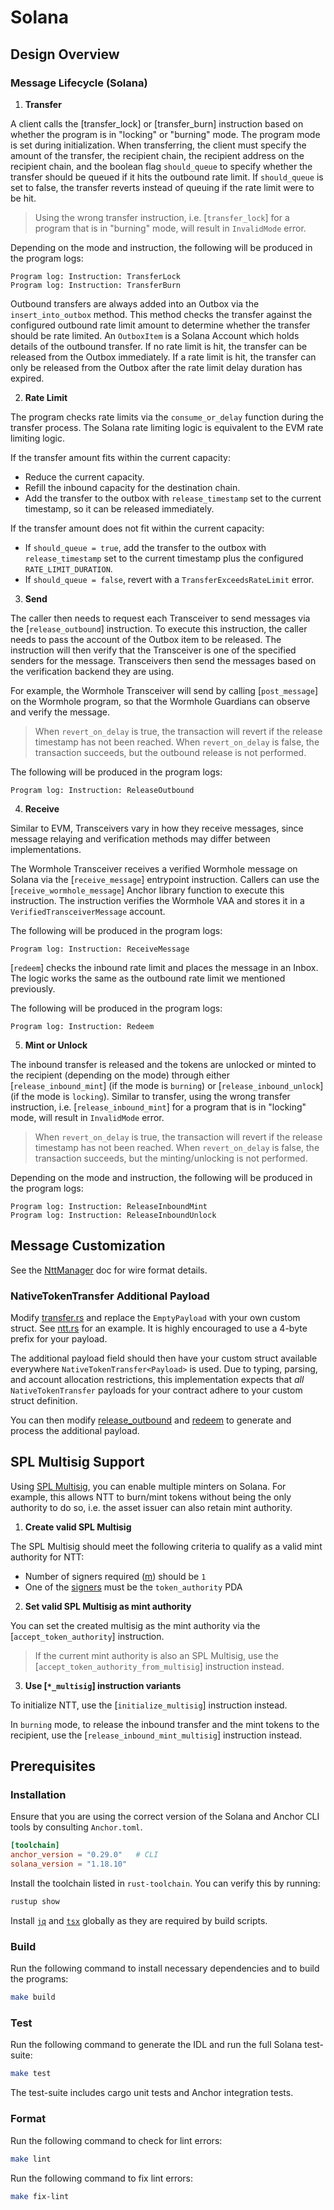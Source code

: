# Solana

## Design Overview

### Message Lifecycle (Solana)

1. **Transfer**

A client calls the [transfer_lock] or [transfer_burn] instruction based on whether the program is in "locking" or "burning" mode. The program mode is set during initialization. When transferring, the client must specify the amount of the transfer, the recipient chain, the recipient address on the recipient chain, and the boolean flag `should_queue` to specify whether the transfer should be queued if it hits the outbound rate limit. If `should_queue` is set to false, the transfer reverts instead of queuing if the rate limit were to be hit.

> Using the wrong transfer instruction, i.e. [`transfer_lock`] for a program that is in "burning" mode, will result in `InvalidMode` error.

Depending on the mode and instruction, the following will be produced in the program logs:

```
Program log: Instruction: TransferLock
Program log: Instruction: TransferBurn
```

Outbound transfers are always added into an Outbox via the `insert_into_outbox` method. This method checks the transfer against the configured outbound rate limit amount to determine whether the transfer should be rate limited. An `OutboxItem` is a Solana Account which holds details of the outbound transfer. If no rate limit is hit, the transfer can be released from the Outbox immediately. If a rate limit is hit, the transfer can only be released from the Outbox after the rate limit delay duration has expired.

2. **Rate Limit**

The program checks rate limits via the `consume_or_delay` function during the transfer process. The Solana rate limiting logic is equivalent to the EVM rate limiting logic.

If the transfer amount fits within the current capacity:

- Reduce the current capacity.
- Refill the inbound capacity for the destination chain.
- Add the transfer to the outbox with `release_timestamp` set to the current timestamp, so it can be released immediately.

If the transfer amount does not fit within the current capacity:

- If `should_queue = true`, add the transfer to the outbox with `release_timestamp` set to the current timestamp plus the configured `RATE_LIMIT_DURATION`.
- If `should_queue = false`, revert with a `TransferExceedsRateLimit` error.

3. **Send**

The caller then needs to request each Transceiver to send messages via the [`release_outbound`] instruction. To execute this instruction, the caller needs to pass the account of the Outbox item to be released. The instruction will then verify that the Transceiver is one of the specified senders for the message. Transceivers then send the messages based on the verification backend they are using.

For example, the Wormhole Transceiver will send by calling [`post_message`] on the Wormhole program, so that the Wormhole Guardians can observe and verify the message.

> When `revert_on_delay` is true, the transaction will revert if the release timestamp has not been reached. When `revert_on_delay` is false, the transaction succeeds, but the outbound release is not performed.

The following will be produced in the program logs:

```
Program log: Instruction: ReleaseOutbound
```

4. **Receive**

Similar to EVM, Transceivers vary in how they receive messages, since message relaying and verification methods may differ between implementations.

The Wormhole Transceiver receives a verified Wormhole message on Solana via the [`receive_message`] entrypoint instruction. Callers can use the [`receive_wormhole_message`] Anchor library function to execute this instruction. The instruction verifies the Wormhole VAA and stores it in a `VerifiedTransceiverMessage` account.

The following will be produced in the program logs:

```
Program log: Instruction: ReceiveMessage
```

[`redeem`] checks the inbound rate limit and places the message in an Inbox. The logic works the same as the outbound rate limit we mentioned previously.

The following will be produced in the program logs:

```
Program log: Instruction: Redeem
```

5. **Mint or Unlock**

The inbound transfer is released and the tokens are unlocked or minted to the recipient (depending on the mode) through either [`release_inbound_mint`] (if the mode is `burning`) or [`release_inbound_unlock`] (if the mode is `locking`). Similar to transfer, using the wrong transfer instruction, i.e. [`release_inbound_mint`] for a program that is in "locking" mode, will result in `InvalidMode` error.

> When `revert_on_delay` is true, the transaction will revert if the release timestamp has not been reached. When `revert_on_delay` is false, the transaction succeeds, but the minting/unlocking is not performed.

Depending on the mode and instruction, the following will be produced in the program logs:

```
Program log: Instruction: ReleaseInboundMint
Program log: Instruction: ReleaseInboundUnlock
```

## Message Customization

See the [NttManager](../docs/NttManager.md) doc for wire format details.

### NativeTokenTransfer Additional Payload

Modify [transfer.rs](./programs/example-native-token-transfers/src/transfer.rs) and replace the `EmptyPayload` with your own custom struct. See [ntt.rs](./modules/ntt-messages/src/ntt.rs) for an example. It is highly encouraged to use a 4-byte prefix for your payload.

The additional payload field should then have your custom struct available everywhere `NativeTokenTransfer<Payload>` is used. Due to typing, parsing, and account allocation restrictions, this implementation expects that _all_ `NativeTokenTransfer` payloads for your contract adhere to your custom struct definition.

You can then modify [release_outbound](./programs/example-native-token-transfers/src/transceivers/wormhole/instructions/release_outbound.rs) and [redeem](./programs/example-native-token-transfers/src/instructions/redeem.rs) to generate and process the additional payload.

## SPL Multisig Support

Using [SPL Multisig](https://docs.rs/spl-token/latest/spl_token/state/struct.Multisig.html), you can enable multiple minters on Solana. For example, this allows NTT to burn/mint tokens without being the only authority to do so, i.e. the asset issuer can also retain mint authority.

1. **Create valid SPL Multisig**

The SPL Multisig should meet the following criteria to qualify as a valid mint authority for NTT:

- Number of signers required ([m](https://docs.rs/spl-token/latest/spl_token/state/struct.Multisig.html#structfield.m)) should be `1`
- One of the [signers](https://docs.rs/spl-token/latest/spl_token/state/struct.Multisig.html#structfield.signers) must be the `token_authority` PDA

2. **Set valid SPL Multisig as mint authority**

You can set the created multisig as the mint authority via the [`accept_token_authority`] instruction.

> If the current mint authority is also an SPL Multisig, use the [`accept_token_authority_from_multisig`] instruction instead.

3. **Use [`*_multisig`] instruction variants**

To initialize NTT, use the [`initialize_multisig`] instruction instead.

In `burning` mode, to release the inbound transfer and the mint tokens to the recipient, use the [`release_inbound_mint_multisig`] instruction instead.

## Prerequisites

### Installation

Ensure that you are using the correct version of the Solana and Anchor CLI tools by consulting `Anchor.toml`.

```toml
[toolchain]
anchor_version = "0.29.0"   # CLI
solana_version = "1.18.10"
```

Install the toolchain listed in `rust-toolchain`. You can verify this by running:

```sh
rustup show
```

Install [`jq`](https://jqlang.github.io/jq/) and [`tsx`](https://www.npmjs.com/package/tsx) globally as they are required by build scripts.

### Build

Run the following command to install necessary dependencies and to build the programs:

```sh
make build
```

### Test

Run the following command to generate the IDL and run the full Solana test-suite:

```sh
make test
```

The test-suite includes cargo unit tests and Anchor integration tests.

### Format

Run the following command to check for lint errors:

```sh
make lint
```

Run the following command to fix lint errors:

```sh
make fix-lint
```
